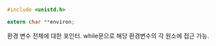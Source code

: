 ```c
#include <unistd.h>

extern char **environ;
```
환경 변수 전체에 대한 포인터.
while문으로 해당 환경변수의 각 원소에 접근 가능.